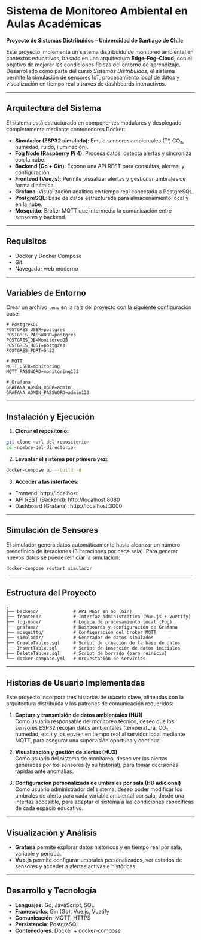 # Sistema de Monitoreo Ambiental en Aulas Académicas  
**Proyecto de Sistemas Distribuidos – Universidad de Santiago de Chile**

Este proyecto implementa un sistema distribuido de monitoreo ambiental en contextos educativos, basado en una arquitectura **Edge–Fog–Cloud**, con el objetivo de mejorar las condiciones físicas del entorno de aprendizaje. Desarrollado como parte del curso *Sistemas Distribuidos*, el sistema permite la simulación de sensores IoT, procesamiento local de datos y visualización en tiempo real a través de dashboards interactivos.

---

## Arquitectura del Sistema

El sistema está estructurado en componentes modulares y desplegado completamente mediante contenedores Docker:

- **Simulador (ESP32 simulado)**: Emula sensores ambientales (T°, CO₂, humedad, ruido, iluminación).
- **Fog Node (Raspberry Pi 4)**: Procesa datos, detecta alertas y sincroniza con la nube.
- **Backend (Go + Gin)**: Expone una API REST para consultas, alertas, y configuración.
- **Frontend (Vue.js)**: Permite visualizar alertas y gestionar umbrales de forma dinámica.
- **Grafana**: Visualización analítica en tiempo real conectada a PostgreSQL.
- **PostgreSQL**: Base de datos estructurada para almacenamiento local y en la nube.
- **Mosquitto**: Broker MQTT que intermedia la comunicación entre sensores y backend.

---

## Requisitos

- Docker y Docker Compose
- Git
- Navegador web moderno

---

## Variables de Entorno

Crear un archivo `.env` en la raíz del proyecto con la siguiente configuración base:

```env
# PostgreSQL
POSTGRES_USER=postgres
POSTGRES_PASSWORD=postgres
POSTGRES_DB=MonitoreoDB
POSTGRES_HOST=postgres
POSTGRES_PORT=5432

# MQTT
MQTT_USER=monitoring
MQTT_PASSWORD=monitoring123

# Grafana
GRAFANA_ADMIN_USER=admin
GRAFANA_ADMIN_PASSWORD=admin123
```

---

## Instalación y Ejecución

1. **Clonar el repositorio:**
```bash
git clone <url-del-repositorio>
cd <nombre-del-directorio>
```

2. **Levantar el sistema por primera vez:**
```bash
docker-compose up --build -d
```

3. **Acceder a las interfaces:**
- Frontend: http://localhost
- API REST (Backend): http://localhost:8080
- Dashboard (Grafana): http://localhost:3000

---

## Simulación de Sensores

El simulador genera datos automáticamente hasta alcanzar un número predefinido de iteraciones (3 iteraciones por cada sala). Para generar nuevos datos se puede reiniciar la simulación:

```bash
docker-compose restart simulador
```

---

## Estructura del Proyecto

```
.
├── backend/             # API REST en Go (Gin)
├── frontend/            # Interfaz administrativa (Vue.js + Vuetify)
├── fog-node/            # Lógica de procesamiento local (Fog)
├── grafana/             # Dashboards y configuración de Grafana
├── mosquitto/           # Configuración del broker MQTT
├── simulador/           # Generador de datos simulados
├── CreateTables.sql     # Script de creación de la base de datos
├── InsertTable.sql      # Script de inserción de datos iniciales
├── DeleteTables.sql     # Script de borrado (para reinicio)
└── docker-compose.yml   # Orquestación de servicios
```

---

## Historias de Usuario Implementadas

Este proyecto incorpora tres historias de usuario clave, alineadas con la arquitectura distribuida y los patrones de comunicación requeridos:

1. **Captura y transmisión de datos ambientales (HU1)**  
   Como usuario responsable del monitoreo técnico, deseo que los sensores ESP32 recojan datos ambientales (temperatura, CO₂, humedad, etc.) y los envíen en tiempo real al servidor local mediante MQTT, para asegurar una supervisión oportuna y continua.

2. **Visualización y gestión de alertas (HU3)**  
   Como usuario del sistema de monitoreo, deseo ver las alertas generadas por los sensores (y su historial), para tomar decisiones rápidas ante anomalías.

3. **Configuración personalizada de umbrales por sala (HU adicional)**  
   Como usuario administrador del sistema, deseo poder modificar los umbrales de alerta para cada variable ambiental por sala, desde una interfaz accesible, para adaptar el sistema a las condiciones específicas de cada espacio educativo.

---

## Visualización y Análisis

- **Grafana** permite explorar datos históricos y en tiempo real por sala, variable y periodo.
- **Vue.js** permite configurar umbrales personalizados, ver estados de sensores y acceder a alertas activas e históricas.

---

## Desarrollo y Tecnología

- **Lenguajes**: Go, JavaScript, SQL
- **Frameworks**: Gin (Go), Vue.js, Vuetify
- **Comunicación**: MQTT, HTTPS
- **Persistencia**: PostgreSQL
- **Contenedores**: Docker + docker-compose